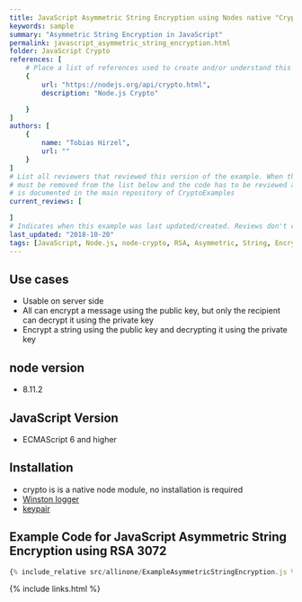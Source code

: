 ```yaml
---
title: JavaScript Asymmetric String Encryption using Nodes native "Crypto" Library
keywords: sample
summary: "Asymmetric String Encryption in JavaScript"
permalink: javascript_asymmetric_string_encryption.html
folder: JavaScript Crypto
references: [
    # Place a list of references used to create and/or understand this example.
    {
        url: "https://nodejs.org/api/crypto.html",
        description: "Node.js Crypto"

    }
]
authors: [
    {
        name: "Tobias Hirzel",
        url: ""
    }
]
# List all reviewers that reviewed this version of the example. When the example is updated all old reviews
# must be removed from the list below and the code has to be reviewed again. The complete review process
# is documented in the main repository of CryptoExamples
current_reviews: [

]
# Indicates when this example was last updated/created. Reviews don't change this.
last_updated: "2018-10-20"
tags: [JavaScript, Node.js, node-crypto, RSA, Asymmetric, String, Encryption]
---
```


## Use cases

- Usable on server side
- All can encrypt a message using the public key, but only the recipient can decrypt it using the private key
- Encrypt a string using the public key and decrypting it using the private key

## node version

- 8.11.2

## JavaScript Version

- ECMAScript 6 and higher

## Installation

- crypto is is a native node module, no installation is required
- [Winston logger](https://github.com/winstonjs/winston)
- [keypair](https://github.com/juliangruber/keypair)

## Example Code for JavaScript Asymmetric String Encryption using RSA 3072

```js
{% include_relative src/allinone/ExampleAsymmetricStringEncryption.js %}
```

{% include links.html %}
